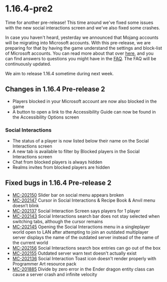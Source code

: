 # 1.16.4-pre2

Time for another pre-release! This time around we've fixed some issues with the new social interactions screen and we've also fixed some crashes.

In case you haven't heard, yesterday we announced that Mojang accounts will be migrating into Microsoft accounts. With this pre-release, we are preparing for that by having the game understand the settings and block-list of Microsoft accounts. You can read more about that over [here](https://www.minecraft.net/article/java-edition-moving-house), and you can find answers to questions you might have in the [FAQ](https://help.minecraft.net/hc/articles/360050865492). The FAQ will be continuously updated.

We aim to release 1.16.4 sometime during next week.

## Changes in 1.16.4 Pre-release 2

-   Players blocked in your Microsoft account are now also blocked in the game
-   A button to open a link to the Accessibility Guide can now be found in the Accessibility Options screen

### Social Interactions

-   The status of a player is now listed below their name on the Social Interactions screen
-   A new tab is available to filter by Blocked players in the Social Interactions screen
-   Chat from blocked players is always hidden
-   Realms invites from blocked players are hidden

## Fixed bugs in 1.16.4 Pre-release 2

-   [MC-202150](https://bugs.mojang.com/browse/MC-202150) Slider bar on social menu appears broken
-   [MC-202147](https://bugs.mojang.com/browse/MC-202147) Cursor in Social Interactions & Recipe Book & Anvil menu doesn’t blink
-   [MC-202137](https://bugs.mojang.com/browse/MC-202137) Social Interaction Screen says players for 1 player
-   [MC-202143](https://bugs.mojang.com/browse/MC-202143) Social Interactions search bar does not stay selected when switching tabs, although the cursor remains
-   [MC-202145](https://bugs.mojang.com/browse/MC-202145) Opening the Social Interactions menu in a singleplayer world open to LAN after attempting to join an outdated multiplayer server displays the name of the outdated server instead of the name of the current world
-   [MC-202156](https://bugs.mojang.com/browse/MC-202156) Social Interactions search box entries can go out of the box
-   [MC-202155](https://bugs.mojang.com/browse/MC-202155) Outdated server warn text doesn't actually exist
-   [MC-202136](https://bugs.mojang.com/browse/MC-202136) Social Interaction Toast icon doesn't render properly with Programmer Art resource pack
-   [MC-201885](https://bugs.mojang.com/browse/MC-201885) Divide by zero error in the Ender dragon entity class can cause a server crash and infinite velocity